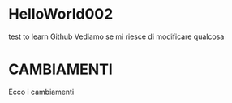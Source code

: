 # HelloWorld002
test to learn Github
Vediamo se mi riesce di modificare qualcosa
# CAMBIAMENTI
Ecco i cambiamenti
